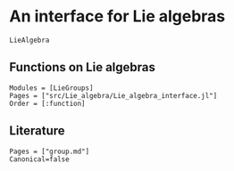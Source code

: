 # An interface for Lie algebras

```@docs
LieAlgebra
```

## Functions on Lie algebras

```@autodocs
Modules = [LieGroups]
Pages = ["src/Lie_algebra/Lie_algebra_interface.jl"]
Order = [:function]
```

## Literature

```@bibliography
Pages = ["group.md"]
Canonical=false
```